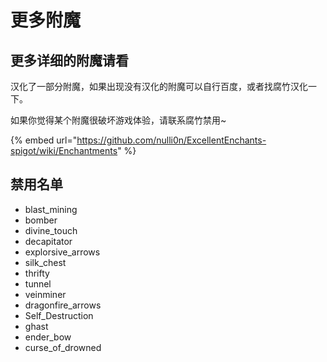 # 更多附魔

## 更多详细的附魔请看

汉化了一部分附魔，如果出现没有汉化的附魔可以自行百度，或者找腐竹汉化一下。

如果你觉得某个附魔很破坏游戏体验，请联系腐竹禁用\~

{% embed url="https://github.com/nulli0n/ExcellentEnchants-spigot/wiki/Enchantments" %}

## 禁用名单

* blast\_mining
* bomber
* divine\_touch
* decapitator
* explorsive\_arrows
* silk\_chest
* thrifty
* tunnel
* veinminer
* dragonfire\_arrows
* Self\_Destruction
* ghast
* ender\_bow
* curse\_of\_drowned
